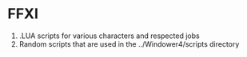 # FFXI

 1. .LUA scripts for various characters and respected jobs
 2. Random scripts that are used in the ../Windower4/scripts directory
